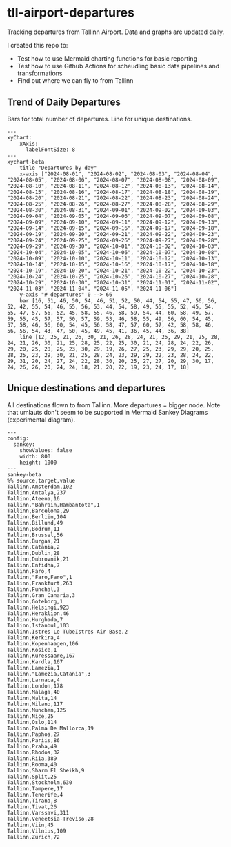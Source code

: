 # tll-airport-departures

Tracking departures from Tallinn Airport. Data and graphs are updated daily.

I created this repo to:
- Test how to use Mermaid charting functions for basic reporting
- Test how to use Github Actions for scheudling basic data pipelines and transformations
- Find out where we can fly to from Tallinn

## Trend of Daily Departures

Bars for total number of departures. Line for unique destinations.

```mermaid
---
xyChart:
    xAxis:
      labelFontSize: 8
---
xychart-beta
    title "Departures by day"
    x-axis ["2024-08-01", "2024-08-02", "2024-08-03", "2024-08-04", "2024-08-05", "2024-08-06", "2024-08-07", "2024-08-08", "2024-08-09", "2024-08-10", "2024-08-11", "2024-08-12", "2024-08-13", "2024-08-14", "2024-08-15", "2024-08-16", "2024-08-17", "2024-08-18", "2024-08-19", "2024-08-20", "2024-08-21", "2024-08-22", "2024-08-23", "2024-08-24", "2024-08-25", "2024-08-26", "2024-08-27", "2024-08-28", "2024-08-29", "2024-08-30", "2024-08-31", "2024-09-01", "2024-09-02", "2024-09-03", "2024-09-04", "2024-09-05", "2024-09-06", "2024-09-07", "2024-09-08", "2024-09-09", "2024-09-10", "2024-09-11", "2024-09-12", "2024-09-13", "2024-09-14", "2024-09-15", "2024-09-16", "2024-09-17", "2024-09-18", "2024-09-19", "2024-09-20", "2024-09-21", "2024-09-22", "2024-09-23", "2024-09-24", "2024-09-25", "2024-09-26", "2024-09-27", "2024-09-28", "2024-09-29", "2024-09-30", "2024-10-01", "2024-10-02", "2024-10-03", "2024-10-04", "2024-10-05", "2024-10-06", "2024-10-07", "2024-10-08", "2024-10-09", "2024-10-10", "2024-10-11", "2024-10-12", "2024-10-13", "2024-10-14", "2024-10-15", "2024-10-16", "2024-10-17", "2024-10-18", "2024-10-19", "2024-10-20", "2024-10-21", "2024-10-22", "2024-10-23", "2024-10-24", "2024-10-25", "2024-10-26", "2024-10-27", "2024-10-28", "2024-10-29", "2024-10-30", "2024-10-31", "2024-11-01", "2024-11-02", "2024-11-03", "2024-11-04", "2024-11-05", "2024-11-06"]
    y-axis "# departures" 0 --> 66
    bar [16, 51, 46, 50, 54, 46, 51, 52, 50, 44, 54, 55, 47, 56, 56, 52, 42, 55, 54, 46, 55, 56, 53, 44, 54, 58, 49, 55, 55, 52, 45, 54, 55, 47, 57, 56, 52, 45, 58, 55, 46, 58, 59, 54, 44, 60, 58, 49, 57, 59, 55, 45, 57, 57, 50, 57, 59, 53, 46, 58, 55, 49, 56, 60, 54, 45, 57, 58, 46, 56, 60, 54, 45, 56, 58, 47, 57, 60, 57, 42, 58, 58, 46, 56, 56, 54, 43, 47, 50, 45, 49, 45, 41, 36, 45, 44, 36, 38]
    line [12, 25, 21, 26, 30, 21, 26, 28, 24, 21, 26, 29, 21, 25, 28, 24, 21, 26, 30, 21, 25, 28, 25, 22, 25, 30, 21, 24, 28, 24, 22, 26, 29, 20, 25, 28, 25, 23, 30, 29, 19, 26, 27, 25, 23, 29, 29, 20, 25, 28, 25, 23, 29, 30, 21, 25, 28, 24, 23, 29, 29, 22, 23, 28, 24, 22, 29, 31, 20, 24, 27, 24, 22, 28, 30, 20, 25, 27, 27, 20, 29, 30, 17, 24, 26, 26, 20, 24, 24, 18, 21, 20, 22, 19, 23, 24, 17, 18]
```


## Unique destinations and departures

All destinations flown to from Tallinn. More departures = bigger node.
Note that umlauts don't seem to be supported in Mermaid Sankey Diagrams (experimental diagram).

```mermaid
---
config:
  sankey:
    showValues: false
    width: 800
    height: 1000
---
sankey-beta
%% source,target,value
Tallinn,Amsterdam,102
Tallinn,Antalya,237
Tallinn,Ateena,16
Tallinn,"Bahrain,Hambantota",1
Tallinn,Barcelona,29
Tallinn,Berliin,104
Tallinn,Billund,49
Tallinn,Bodrum,11
Tallinn,Brussel,56
Tallinn,Burgas,21
Tallinn,Catania,2
Tallinn,Dublin,28
Tallinn,Dubrovnik,21
Tallinn,Enfidha,7
Tallinn,Faro,4
Tallinn,"Faro,Faro",1
Tallinn,Frankfurt,263
Tallinn,Funchal,3
Tallinn,Gran Canaria,3
Tallinn,Goteborg,1
Tallinn,Helsingi,923
Tallinn,Heraklion,46
Tallinn,Hurghada,7
Tallinn,Istanbul,103
Tallinn,Istres Le TubeIstres Air Base,2
Tallinn,Kerkira,4
Tallinn,Kopenhaagen,106
Tallinn,Kosice,1
Tallinn,Kuressaare,167
Tallinn,Kardla,167
Tallinn,Lamezia,1
Tallinn,"Lamezia,Catania",3
Tallinn,Larnaca,4
Tallinn,London,178
Tallinn,Malaga,40
Tallinn,Malta,14
Tallinn,Milano,117
Tallinn,Munchen,125
Tallinn,Nice,25
Tallinn,Oslo,114
Tallinn,Palma De Mallorca,19
Tallinn,Paphos,27
Tallinn,Pariis,86
Tallinn,Praha,49
Tallinn,Rhodos,32
Tallinn,Riia,389
Tallinn,Rooma,40
Tallinn,Sharm El Sheikh,9
Tallinn,Split,25
Tallinn,Stockholm,630
Tallinn,Tampere,17
Tallinn,Tenerife,4
Tallinn,Tirana,8
Tallinn,Tivat,26
Tallinn,Varssavi,311
Tallinn,Veneetsia-Treviso,28
Tallinn,Viin,45
Tallinn,Vilnius,109
Tallinn,Zurich,72


```
